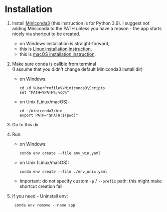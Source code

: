 # Installation

1. Install [Miniconda3](https://conda.io/miniconda.html) (this instruction
is for Python 3.6). I suggest not adding Miniconda to the PATH unless you 
have a reason - the app starts nicely via shortcut to be created.
    * on Windows installation is straight-forward,
    * this is [Linux installation instruction](https://conda.io/docs/user-guide/install/linux.html),
    * this is [macOS installation instruction](https://conda.io/docs/user-guide/install/macos.html).

2. Make sure conda is callble from terminal  
(I assume that you didn't change default Miniconda3 
install dir)
    * on Windows:

          cd /d %UserProfile%\Miniconda3\Scripts
          set "PATH=%PATH%;%cd%"

    * on Unix (Linux/macOS):

          cd ~/miniconda3/bin
          export PATH="$PATH:$(pwd)"


3. Go to this dir

4. Run:
    * on Windows:

          conda env create --file env_win.yaml

    * on Unix (Linux/macOS):

          conda env create --file ./env_unix.yaml

   * Important: do not specify custom `-p` / `--prefix` path: this might make shortcut creation fail.
5. If you need - Uninstall env:

        conda env remove --name app

